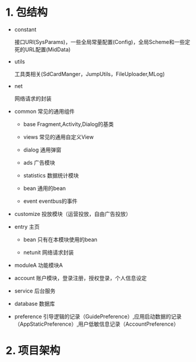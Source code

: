 # 1. 包结构

* constant

  接口URl(SysParams)，一些全局常量配置(Config)，全局Scheme和一些定死的URL配置(MidData)

* utils

  工具类相关(SdCardManger，JumpUtils，FileUploader,MLog)

* net

  网络请求的封装

* common
  常见的通用组件

    * base
      Fragment,Activity,Dialog的基类

    * views
      常见的通用自定义View

    * dialog
      通用弹窗

    * ads
      广告模块

    * statistics
      数据统计模块

    * bean
      通用的bean

    * event
      eventbus的事件

* customize
  投放模块（运营投放，自由广告投放）

* entry
  主页


  * bean
  只有在本模块使用的bean

  * netunit
  网络请求封装



* moduleA
  功能模块A

* account
  账户模块，登录注册，授权登录，个人信息设定

* service
  后台服务

* database
  数据库

* preference
  引导逻辑的记录（GuidePreference）,应用启动数据的记录（AppStaticPreference）,用户低敏信息记录（AccountPreference）





# 2. 项目架构



